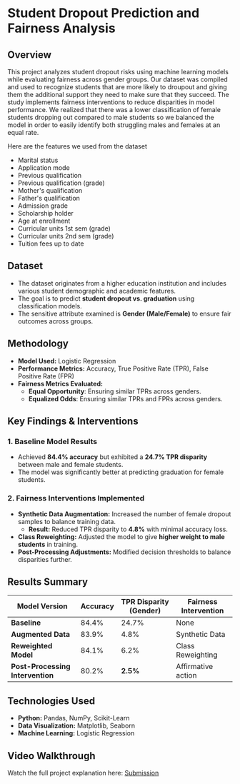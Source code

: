 # **Student Dropout Prediction and Fairness Analysis**

## **Overview**
This project analyzes student dropout risks using machine learning models while evaluating fairness across gender groups. Our dataset was compiled and used to recognize students that are more likely to droupout and giving them the additional support they need to make sure that they succeed. The study implements fairness interventions to reduce disparities in model performance. We realized that there was a lower classification of female students dropping out compared to male students so we balanced the model in order to easily identify both struggling males and females at an equal rate.

Here are the features we used from the dataset
- Marital status
- Application mode
- Previous qualification
- Previous qualification (grade)
- Mother's qualification
- Father's qualification
- Admission grade
- Scholarship holder
- Age at enrollment
- Curricular units 1st sem (grade)
- Curricular units 2nd sem (grade)
- Tuition fees up to date

## **Dataset**
- The dataset originates from a higher education institution and includes various student demographic and academic features.  
- The goal is to predict **student dropout vs. graduation** using classification models.  
- The sensitive attribute examined is **Gender (Male/Female)** to ensure fair outcomes across groups.  

## **Methodology**
- **Model Used:** Logistic Regression  
- **Performance Metrics:** Accuracy, True Positive Rate (TPR), False Positive Rate (FPR)  
- **Fairness Metrics Evaluated:**  
  - **Equal Opportunity**: Ensuring similar TPRs across genders.  
  - **Equalized Odds**: Ensuring similar TPRs and FPRs across genders.  

## **Key Findings & Interventions**
### **1. Baseline Model Results**
- Achieved **84.4% accuracy** but exhibited a **24.7% TPR disparity** between male and female students.  
- The model was significantly better at predicting graduation for female students.  

### **2. Fairness Interventions Implemented**
- **Synthetic Data Augmentation:** Increased the number of female dropout samples to balance training data.  
  - **Result:** Reduced TPR disparity to **4.8%** with minimal accuracy loss.  
- **Class Reweighting:** Adjusted the model to give **higher weight to male students** in training.  
- **Post-Processing Adjustments:** Modified decision thresholds to balance disparities further.  

## **Results Summary**
| Model Version       | Accuracy | TPR Disparity (Gender) | Fairness Intervention  |
|--------------------|----------|-----------------------|----------------------|
| **Baseline**      | 84.4%    | 24.7%                 | None                |
| **Augmented Data** | 83.9%    | 4.8%              | Synthetic Data       |
| **Reweighted Model** | 84.1%    | 6.2%                 | Class Reweighting    |
| **Post-Processing Intervention** | 80.2% | **2.5%** | Affirmative action |

## **Technologies Used**
- **Python:** Pandas, NumPy, Scikit-Learn  
- **Data Visualization:** Matplotlib, Seaborn  
- **Machine Learning:** Logistic Regression  

## **Video Walkthrough**
Watch the full project explanation here: [Submission](https://drive.google.com/file/d/1Y8KrUE5yAcFxz-9ogdzlZdY7cBoxbE_P/view?usp=sharing)
